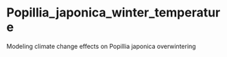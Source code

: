 # Popillia_japonica_winter_temperature
Modeling climate change effects on Popillia japonica overwintering
